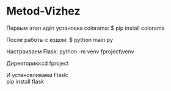 # Metod-Vizhez

Первым этап идёт установка colorama:
$ pip install colorama


После работы с кодом:
$ python main.py



Настраиваем Flask:
python -m venv fproject\venv

Директорию:cd fproject

И установливаем Flask:       
pip install flask




